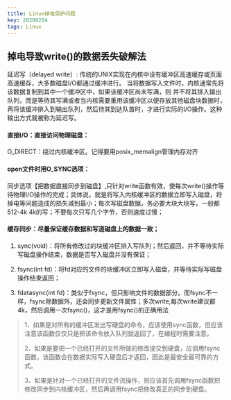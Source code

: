 ```yaml
---
title: Linux掉电保护问题
key: 20200204
tags: Linux
---
```


## 掉电导致write()的数据丢失破解法

延迟写（delayed write）: 传统的UNIX实现在内核中设有缓冲区高速缓存或页面高速缓存，大多数磁盘I/O都通过缓冲进行。 当将数据写入文件时，内核通常先将该数据复制到其中一个缓冲区中，如果该缓冲区尚未写满，则 并不将其排入输出队列，而是等待其写满或者当内核需要重用该缓冲区以便存放其他磁盘块数据时， 再将该缓冲排入到输出队列，然后待其到达队首时，才进行实际的I/O操作。这种输出方式就被称为延迟写。

#### 直接I/O：直接访问物理磁盘：

O_DIRECT：绕过内核缓冲区。记得要用posix_memalign管理内存对齐

#### open文件时用O_SYNC选项：

同步选项【把数据直接同步到磁盘】,只针对write函数有效，使每次write()操作等待物理I/O操作的完成；具体说，就是将写入内核缓冲区的数据立即写入磁盘，将掉电等问题造成的损失减到最小；每次写磁盘数据，务必要大块大块写，一般都512-4k 4k的写；不要每次只写几个字节，否则速度过慢；

#### 缓存同步：尽量保证缓存数据和写道磁盘上的数据一致；

1. sync(void)：将所有修改过的块缓冲区排入写队列；然后返回，并不等待实际写磁盘操作结束，数据是否写入磁盘并没有保证；

2. fsync(int fd)：将fd对应的文件的块缓冲区立即写入磁盘，并等待实际写磁盘操作结束返回；

3. fdatasync(int fd)：类似于fsync，但只影响文件的数据部分。而fsync不一样，fsync除数据外，还会同步更新文件属性；多次write,每次write建议都4k，然后调用一次fsync()，这才是用fsync()的正确用法

> 1、如果是对所有的缓冲区发出写硬盘的命令，应该使用sync函数，但应该注意该函数仅仅只是把该命令放入队列就返回了，在编程时需要注意。
>
> 2、如果是要把一个已经打开的文件所做的修改提交到硬盘，应调用fsync函数，该函数会在数据实际写入硬盘后才返回，因此是最安全最可靠的方式。
>
> 3、如果是针对一个已经打开的文件流操作，则应该首先调用fsync函数把修改同步到内核缓冲区，然后再调用fsync把修改真正的同步到硬盘。


